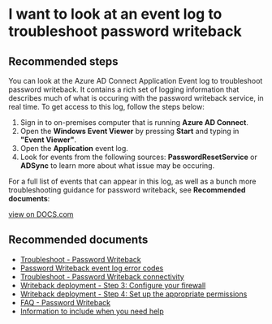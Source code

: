 <properties
    pageTitle="Problems with A"
    description="Top Tips from customers - Tip 5"
    service="microsoft.aad"
    resource="Microsoft_AAD_IAM"
    authors="gahug"
    displayOrder="500"
    selfHelpType="resource"
    resourceTags="sspr_passwordreset"
    cloudEnvironments="public, Fairfax, Mooncake"
 	articleId="8e239995-834a-4f64-afbb-d1c82b40d1ca"
	ownershipId="AzureIdentity_User"
/>
# I want to look at an event log to troubleshoot password writeback

## **Recommended steps**
You can look at the Azure AD Connect Application Event log to troubleshoot password writeback. It contains a rich set of logging information that describes much of what is occuring with the password writeback service, in real time. To get access to this log, follow the steps below:

1. Sign in to on-premises computer that is running **Azure AD Connect**.
2. Open the **Windows Event Viewer** by pressing **Start** and typing in **"Event Viewer"**.
3. Open the **Application** event log.
4. Look for events from the following sources: **PasswordResetService** or **ADSync** to learn more about what issue may be occuring.

For a full list of events that can appear in this log, as well as a bunch more troubleshooting guidance for password writeback, see **Recommended documents**:

[view on DOCS.com](https://docs.microsoft.com/azure/active-directory/active-directory-passwords-getting-started#tip-5-writeback---look-at-the-application-event-log-on-your-aad-connect-machine-to-troubleshoot-password-writeback)

## **Recommended documents**
* [Troubleshoot - Password Writeback](https://docs.microsoft.com/azure/active-directory/active-directory-passwords-troubleshoot#troubleshoot-password-writeback)
* [Password Writeback event log error codes](https://docs.microsoft.com/azure/active-directory/active-directory-passwords-troubleshoot#password-writeback-event-log-error-codes)
* [Troubleshoot - Password Writeback connectivity](https://docs.microsoft.com/azure/active-directory/active-directory-passwords-troubleshoot#troubleshoot-password-writeback-connectivity)
* [Writeback deployment - Step 3: Configure your firewall](https://docs.microsoft.com/azure/active-directory/active-directory-passwords-getting-started#step-3-configure-your-firewall)
* [Writeback deployment - Step 4: Set up the appropriate permissions](https://docs.microsoft.com/azure/active-directory/active-directory-passwords-getting-started#step-4-set-up-the-appropriate-active-directory-permissions)
* [FAQ - Password Writeback](https://docs.microsoft.com/azure/active-directory/active-directory-passwords-faq#password-writeback)
* [Information to include when you need help](https://docs.microsoft.com/azure/active-directory/active-directory-passwords-troubleshoot#information-to-include-when-you-need-help)
